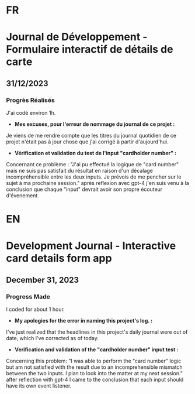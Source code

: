 # FR

# Journal de Développement - Formulaire interactif de détails de carte

## 31/12/2023

### Progrès Réalisés

J'ai codé environ 1h.

- **Mes excuses, pour l'erreur de nommage du journal de ce projet :**

Je viens de me rendre compte que les titres du journal quotidien de ce projet n'était pas à jour chose que j'ai corrigé à partir d'aujourd'hui.

- **Vérification et validation du test de l'input "cardholder number" :**

Concernant ce problème : "J'ai pu effectué la logique de "card number" mais ne suis pas satisfait du résultat en raison d'un décalage incompréhensible entre les deux inputs.
Je prévois de me pencher sur le sujet à ma prochaine session." après reflexion avec gpt-4 j'en suis venu à la conclusion que chaque "input" devrait avoir son propre écouteur d'évenement.

# EN

# Development Journal - Interactive card details form app

## December 31, 2023

### Progress Made

I coded for about 1 hour.

- **My apologies for the error in naming this project's log. :**

I've just realized that the headlines in this project's daily journal were out of date, which I've corrected as of today.

- **Verification and validation of the "cardholder number" input test :**

Concerning this problem: "I was able to perform the "card number" logic but am not satisfied with the result due to an incomprehensible mismatch between the two inputs.
I plan to look into the matter at my next session." after reflection with gpt-4 I came to the conclusion that each input should have its own event listener.
